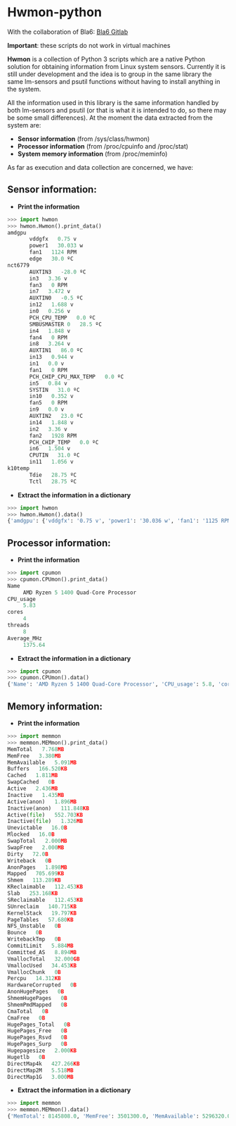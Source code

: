 # Hwmon-python

With the collaboration of Bla6: [Bla6 Gitlab](https://gitlab.com/bla6)

**Important**: these scripts do not work in virtual machines 

**Hwmon** is a collection of Python 3 scripts which are a native Python solution for obtaining information from Linux system sensors. Currently it is still under development and the idea is to group in the same library the same lm-sensors and psutil functions without having to install anything in the system. 

All the information used in this library is the same information handled by both lm-sensors and psutil (or that is what it is intended to do, so there may be some small differences). At the moment the data extracted from the system are: 

- **Sensor information** (from /sys/class/hwmon)
- **Processor information** (from /proc/cpuinfo and /proc/stat) 
- **System memory information** (from /proc/meminfo) 

As far as execution and data collection are concerned, we have: 

## Sensor information: 

- **Print the information** 

```python
>>> import hwmon
>>> hwmon.Hwmon().print_data()
amdgpu
	   vddgfx   0.75 v
	   power1   30.033 w
	   fan1   1124 RPM
	   edge   30.0 ºC
nct6779
	   AUXTIN3   -28.0 ºC
	   in3   3.36 v
	   fan3   0 RPM
	   in7   3.472 v
	   AUXTIN0   -0.5 ºC
	   in12   1.688 v
	   in0   0.256 v
	   PCH_CPU_TEMP   0.0 ºC
	   SMBUSMASTER 0   28.5 ºC
	   in4   1.848 v
	   fan4   0 RPM
	   in8   3.264 v
	   AUXTIN1   86.0 ºC
	   in13   0.944 v
	   in1   0.0 v
	   fan1   0 RPM
	   PCH_CHIP_CPU_MAX_TEMP   0.0 ºC
	   in5   0.84 v
	   SYSTIN   31.0 ºC
	   in10   0.352 v
	   fan5   0 RPM
	   in9   0.0 v
	   AUXTIN2   23.0 ºC
	   in14   1.848 v
	   in2   3.36 v
	   fan2   1928 RPM
	   PCH_CHIP_TEMP   0.0 ºC
	   in6   1.504 v
	   CPUTIN   31.0 ºC
	   in11   1.056 v
k10temp
	   Tdie   28.75 ºC
	   Tctl   28.75 ºC
```

- **Extract the information in a dictionary**

```python
>>> import hwmon
>>> hwmon.Hwmon().data()
{'amdgpu': {'vddgfx': '0.75 v', 'power1': '30.036 w', 'fan1': '1125 RPM', 'edge': '30.0 ºC'}, 'nct6779': {'AUXTIN3': '-28.0 ºC', 'in3': '3.36 v', 'fan3': '0 RPM', 'in7': '3.472 v', 'AUXTIN0': '-0.5 ºC', 'in12': '1.688 v', 'in0': '0.368 v', 'PCH_CPU_TEMP': '0.0 ºC', 'SMBUSMASTER 0': '28.5 ºC', 'in4': '1.848 v', 'fan4': '0 RPM', 'in8': '3.264 v', 'AUXTIN1': '86.0 ºC', 'in13': '0.944 v', 'in1': '0.0 v', 'fan1': '0 RPM', 'PCH_CHIP_CPU_MAX_TEMP': '0.0 ºC', 'in5': '0.84 v', 'SYSTIN': '31.0 ºC', 'in10': '0.352 v', 'fan5': '0 RPM', 'in9': '0.0 v', 'AUXTIN2': '23.0 ºC', 'in14': '1.848 v', 'in2': '3.36 v', 'fan2': '1936 RPM', 'PCH_CHIP_TEMP': '0.0 ºC', 'in6': '1.504 v', 'CPUTIN': '31.0 ºC', 'in11': '1.056 v'}, 'k10temp': {'Tdie': '28.75 ºC', 'Tctl': '28.75 ºC'}}

```

## Processor information: 

- **Print the information** 

```python
>>> import cpumon
>>> cpumon.CPUmon().print_data()
Name
	 AMD Ryzen 5 1400 Quad-Core Processor
CPU_usage
	 5.83
cores
	 4
threads
	 8
Average_MHz
	 1375.64
```

- **Extract the information in a dictionary**

```python
>>> import cpumon
>>> cpumon.CPUmon().data()
{'Name': 'AMD Ryzen 5 1400 Quad-Core Processor', 'CPU_usage': 5.8, 'cores': '4', 'threads': '8', 'Average_MHz': 1389.01}
```

## Memory information: 

- **Print the information** 

```python
>>> import memmon
>>> memmon.MEMmon().print_data()
MemTotal   7.768MB
MemFree   3.380MB
MemAvailable   5.091MB
Buffers   166.520KB
Cached   1.811MB
SwapCached   0B
Active   2.436MB
Inactive   1.435MB
Active(anon)   1.896MB
Inactive(anon)   111.848KB
Active(file)   552.703KB
Inactive(file)   1.326MB
Unevictable   16.0B
Mlocked   16.0B
SwapTotal   2.000MB
SwapFree   2.000MB
Dirty   72.0B
Writeback   0B
AnonPages   1.898MB
Mapped   705.699KB
Shmem   113.289KB
KReclaimable   112.453KB
Slab   253.168KB
SReclaimable   112.453KB
SUnreclaim   140.715KB
KernelStack   19.797KB
PageTables   57.680KB
NFS_Unstable   0B
Bounce   0B
WritebackTmp   0B
CommitLimit   5.884MB
Committed_AS   8.894MB
VmallocTotal   32.000GB
VmallocUsed   34.453KB
VmallocChunk   0B
Percpu   14.312KB
HardwareCorrupted   0B
AnonHugePages   0B
ShmemHugePages   0B
ShmemPmdMapped   0B
CmaTotal   0B
CmaFree   0B
HugePages_Total   0B
HugePages_Free   0B
HugePages_Rsvd   0B
HugePages_Surp   0B
Hugepagesize   2.000KB
Hugetlb   0B
DirectMap4k   427.266KB
DirectMap2M   5.518MB
DirectMap1G   3.000MB
```

- **Extract the information in a dictionary**

```python
>>> import memmon
>>> memmon.MEMmon().data()
{'MemTotal': 8145808.0, 'MemFree': 3501300.0, 'MemAvailable': 5296320.0, 'Buffers': 170588.0, 'Cached': 1932316.0, 'SwapCached': 0.0, 'Active': 2558948.0, 'Inactive': 1538684.0, 'Active(anon)': 1992908.0, 'Inactive(anon)': 148100.0, 'Active(file)': 566040.0, 'Inactive(file)': 1390584.0, 'Unevictable': 16.0, 'Mlocked': 16.0, 'SwapTotal': 2097148.0, 'SwapFree': 2097148.0, 'Dirty': 112.0, 'Writeback': 0.0, 'AnonPages': 1994848.0, 'Mapped': 756208.0, 'Shmem': 149556.0, 'KReclaimable': 115188.0, 'Slab': 259216.0, 'SReclaimable': 115188.0, 'SUnreclaim': 144028.0, 'KernelStack': 20272.0, 'PageTables': 59200.0, 'NFS_Unstable': 0.0, 'Bounce': 0.0, 'WritebackTmp': 0.0, 'CommitLimit': 6170052.0, 'Committed_AS': 9362924.0, 'VmallocTotal': 34359738367.0, 'VmallocUsed': 35280.0, 'VmallocChunk': 0.0, 'Percpu': 14656.0, 'HardwareCorrupted': 0.0, 'AnonHugePages': 0.0, 'ShmemHugePages': 0.0, 'ShmemPmdMapped': 0.0, 'CmaTotal': 0.0, 'CmaFree': 0.0, 'HugePages_Total': 0.0, 'HugePages_Free': 0.0, 'HugePages_Rsvd': 0.0, 'HugePages_Surp': 0.0, 'Hugepagesize': 2048.0, 'Hugetlb': 0.0, 'DirectMap4k': 437520.0, 'DirectMap2M': 5785600.0, 'DirectMap1G': 3145728.0}

```

